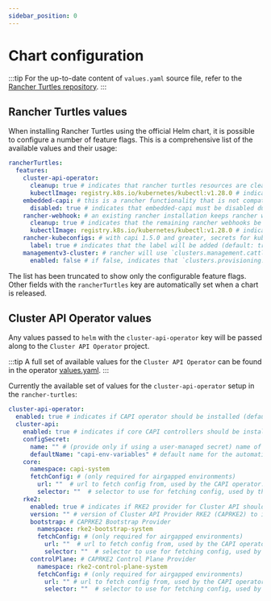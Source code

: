 ```yaml
---
sidebar_position: 0
---
```


# Chart configuration

:::tip
For the up-to-date content of `values.yaml` source file, refer to the [Rancher Turtles repository](https://github.com/rancher/turtles).
:::

## Rancher Turtles values

When installing Rancher Turtles using the official Helm chart, it is possible to configure a number of feature flags. This is a comprehensive list of the available values and their usage:

```yaml
rancherTurtles:
  features:
    cluster-api-operator:
      cleanup: true # indicates that rancher turtles resources are cleaned up after uninstalling (default: true)
      kubectlImage: registry.k8s.io/kubernetes/kubectl:v1.28.0 # indicates the image to use for post-delete cleanup (default: Kubernetes container image registry)
    embedded-capi: # this is a rancher functionality that is not compatible with rancher-turtles
      disabled: true # indicates that embedded-capi must be disabled during installation (default: true)
    rancher-webhook: # an existing rancher installation keeps rancher webhooks after disabling embedded-capi      
      cleanup: true # indicates that the remaining rancher webhooks be removed (default: true)
      kubectlImage: registry.k8s.io/kubernetes/kubectl:v1.28.0 # indicates the image to use for pre-install cleanup (default: Kubernetes container image registry)
    rancher-kubeconfigs: # with capi 1.5.0 and greater, secrets for kubeconfigs must contain a specific label. See https://github.com/kubernetes-sigs/cluster-api/blob/main/docs/book/src/developer/providers/migrations/v1.4-to-v1.5.md#other
      label: true # indicates that the label will be added (default: true)
    managementv3-cluster: # rancher will use `clusters.management.cattle.io` to represent an imported capi cluster
      enabled: false # if false, indicates that `clusters.provisioning.cattle.io` resources will be used (default: false)
```

The list has been truncated to show only the configurable feature flags. Other fields with the `rancherTurtles` key are automatically set when a chart is released.

## Cluster API Operator values

Any values passed to `helm` with the `cluster-api-operator` key will be passed along to the `Cluster API Operator` project.

:::tip
A full set of available values for the `Cluster API Operator` can be found in the operator [values.yaml](https://github.com/kubernetes-sigs/cluster-api-operator/blob/main/hack/charts/cluster-api-operator/values.yaml).
:::

Currently the available set of values for the `cluster-api-operator` setup in the `rancher-turtles`:

```yaml
cluster-api-operator:
  enabled: true # indicates if CAPI operator should be installed (default: true)
  cluster-api:
    enabled: true # indicates if core CAPI controllers should be installed (default: true)
    configSecret:
      name: "" # (provide only if using a user-managed secret) name of the config secret to use for core CAPI controllers, used by the CAPI operator. See https://github.com/kubernetes-sigs/cluster-api-operator/tree/main/docs#installing-azure-infrastructure-provider docs for more details.
      defaultName: "capi-env-variables" # default name for the automatically created secret.
    core:
      namespace: capi-system
      fetchConfig: # (only required for airgapped environments)
        url: ""  # url to fetch config from, used by the CAPI operator. See https://github.com/kubernetes-sigs/cluster-api-operator/tree/main/docs#provider-spec docs for more details.
        selector: ""  # selector to use for fetching config, used by the CAPI operator.
    rke2:
      enabled: true # indicates if RKE2 provider for Cluster API should be installed (default: true)
      version: "" # version of Cluster API Provider RKE2 (CAPRKE2) to install
      bootstrap: # CAPRKE2 Bootstrap Provider
        namespace: rke2-bootstrap-system
        fetchConfig: # (only required for airgapped environments)
          url: ""  # url to fetch config from, used by the CAPI operator. See https://github.com/kubernetes-sigs/cluster-api-operator/tree/main/docs#provider-spec docs for more details.
          selector: ""  # selector to use for fetching config, used by the CAPI operator.
      controlPlane: # CAPRKE2 Control Plane Provider
        namespace: rke2-control-plane-system
        fetchConfig: # (only required for airgapped environments)
          url: "" # url to fetch config from, used by the CAPI operator. See https://github.com/kubernetes-sigs/cluster-api-operator/tree/main/docs#provider-spec docs for more details.
          selector: ""  # selector to use for fetching config, used by the CAPI operator.
```
